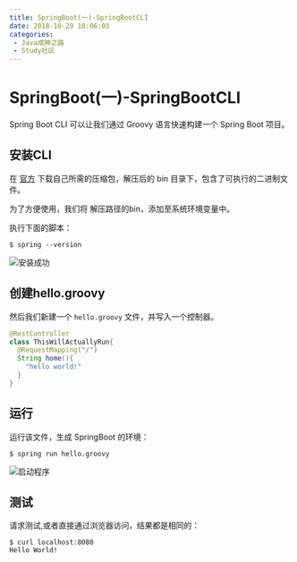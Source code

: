 ```yaml
---
title: SpringBoot(一)-SpringBootCLI
date: 2018-10-29 18:06:03
categories: 
 - Java成神之路
 - Study社区
---
```

# SpringBoot(一)-SpringBootCLI

Spring Boot CLI 可以让我们通过 Groovy 语言快速构建一个 Spring Boot 项目。

## 安装CLI

在 [官方](https://repo.spring.io/release/org/springframework/boot/spring-boot-cli/) 下载自己所需的压缩包，解压后的 bin 目录下，包含了可执行的二进制文件。

为了方便使用，我们将 解压路径的bin，添加至系统环境变量中。

执行下面的脚本：

```shell
$ spring --version
```

![安装成功](https://images.gitee.com/uploads/images/2018/1030/110231_e9f51974_1872936.png "屏幕截图.png")

## 创建hello.groovy

然后我们新建一个 `hello.groovy` 文件，并写入一个控制器。

```java
@RestController
class ThisWillActuallyRun{
  @RequestMapping("/")
  String home(){
    "hello world!"
  }
}
```

## 运行

运行该文件，生成 SpringBoot 的环境：

```shell
$ spring run hello.groovy
```

![启动程序](https://upload-images.jianshu.io/upload_images/13603359-4516fb8c6e2e60d3.png?imageMogr2/auto-orient/strip%7CimageView2/2/w/1240)

## 测试

请求测试,或者直接通过浏览器访问，结果都是相同的：

```shell
$ curl localhost:8080
Hello World!
```